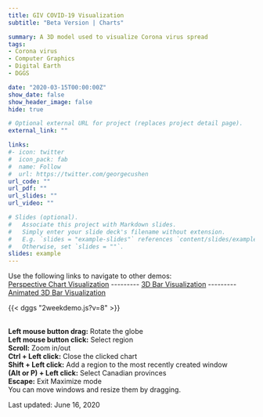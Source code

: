 ```yaml
---
title: GIV COVID-19 Visualization
subtitle: "Beta Version | Charts"

summary: A 3D model used to visualize Corona virus spread 
tags:
- Corona virus
- Computer Graphics
- Digital Earth
- DGGS

date: "2020-03-15T00:00:00Z"
show_date: false
show_header_image: false
hide: true

# Optional external URL for project (replaces project detail page).
external_link: ""

links:
#- icon: twitter
#  icon_pack: fab
#  name: Follow
#  url: https://twitter.com/georgecushen
url_code: ""
url_pdf: ""
url_slides: ""
url_video: ""

# Slides (optional).
#   Associate this project with Markdown slides.
#   Simply enter your slide deck's filename without extension.
#   E.g. `slides = "example-slides"` references `content/slides/example-slides.md`.
#   Otherwise, set `slides = ""`.
slides: example
---
```

Use the following links to navigate to other demos:\
[Perspective Chart Visualization](/project/corona-vis-perspective/) --------- [3D Bar Visualization](/project/corona-vis-3dbardemo/) --------- [Animated 3D Bar Visualization](/project/corona-vis-3dbar-animated/) 

{{< dggs "2weekdemo.js?v=8" >}}

\
**Left mouse button drag:** Rotate the globe\
**Left mouse button click:** Select region\
**Scroll:** Zoom in/out\
**Ctrl + Left click:** Close the clicked chart\
**Shift + Left click:** Add a region to the most recently created window\
**(Alt or P) + Left click:** Select Canadian provinces\
**Escape:** Exit Maximize mode\
You can move windows and resize them by dragging.

Last updated: June 16, 2020

